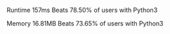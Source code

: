 Runtime
157ms
Beats 78.50% of users with Python3

Memory
16.81MB
Beats 73.65% of users with Python3
